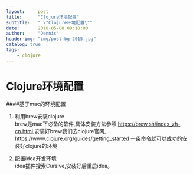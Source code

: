 ```yaml
---
layout:     post
title:      "Clojure环境配置"
subtitle:   " \"Clojure环境配置\""
date:       2018-05-08 09:18:00
author:     "Dennis"
header-img: "img/post-bg-2015.jpg"
catalog: true
tags:
    - clojure
---
```


# Clojure环境配置  

####基于mac的环境配置

1. 利用brew安装clojure  
    brew是mac下必备的软件,具体安装方法参照 <https://brew.sh/index_zh-cn.html>,安装好brew我们去clojure官网,
    <https://www.clojure.org/guides/getting_started> 一条命令就可以成功的安装好clojure的环境  
    
2. 配置idea开发环境  
    idea插件搜索Cursive,安装好后重启idea。
  

